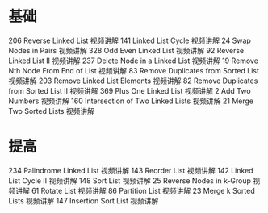 # 基础			
206	Reverse Linked List	视频讲解
141	Linked List Cycle	视频讲解
24	Swap Nodes in Pairs	视频讲解
328	Odd Even Linked List	视频讲解
92	Reverse Linked List II	视频讲解
237	Delete Node in a Linked List	视频讲解
19	Remove Nth Node From End of List	视频讲解
83	Remove Duplicates from Sorted List	视频讲解
203	Remove Linked List Elements	视频讲解
82	Remove Duplicates from Sorted List II	视频讲解
369	Plus One Linked List	视频讲解
2	Add Two Numbers	视频讲解
160	Intersection of Two Linked Lists	视频讲解
21	Merge Two Sorted Lists	视频讲解
# 提高			
234	Palindrome Linked List	视频讲解
143	Reorder List	视频讲解
142	Linked List Cycle II	视频讲解
148	Sort List	视频讲解
25	Reverse Nodes in k-Group	视频讲解
61	Rotate List	视频讲解
86	Partition List	视频讲解
23	Merge k Sorted Lists	视频讲解
147	Insertion Sort List	视频讲解
